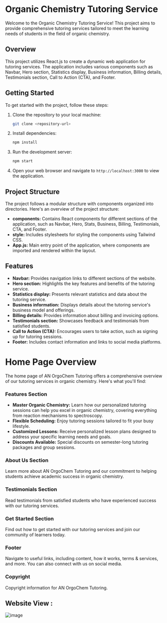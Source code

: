 # Organic Chemistry Tutoring Service

Welcome to the Organic Chemistry Tutoring Service! This project aims to provide comprehensive tutoring services tailored to meet the learning needs of students in the field of organic chemistry.

## Overview

This project utilizes React.js to create a dynamic web application for tutoring services. The application includes various components such as Navbar, Hero section, Statistics display, Business information, Billing details, Testimonials section, Call to Action (CTA), and Footer.

## Getting Started

To get started with the project, follow these steps:

1. Clone the repository to your local machine:

   ```bash
   git clone <repository-url>
   ```

2. Install dependencies:

   ```bash
   npm install
   ```

3. Run the development server:

   ```bash
   npm start
   ```

4. Open your web browser and navigate to `http://localhost:3000` to view the application.

## Project Structure

The project follows a modular structure with components organized into directories. Here's an overview of the project structure:

- **components:** Contains React components for different sections of the application, such as Navbar, Hero, Stats, Business, Billing, Testimonials, CTA, and Footer.
- **style:** Includes stylesheets for styling the components using Tailwind CSS.
- **App.js:** Main entry point of the application, where components are imported and rendered within the layout.

## Features

- **Navbar:** Provides navigation links to different sections of the website.
- **Hero section:** Highlights the key features and benefits of the tutoring service.
- **Statistics display:** Presents relevant statistics and data about the tutoring service.
- **Business information:** Displays details about the tutoring service's business model and offerings.
- **Billing details:** Provides information about billing and invoicing options.
- **Testimonials section:** Showcases feedback and testimonials from satisfied students.
- **Call to Action (CTA):** Encourages users to take action, such as signing up for tutoring sessions.
- **Footer:** Includes contact information and links to social media platforms.


# Home Page Overview

  The home page of AN OrgoChem Tutoring offers a comprehensive overview of our tutoring services in organic chemistry. Here's what you'll find:
  
  ### Features Section
  
  - **Master Organic Chemistry:** Learn how our personalized tutoring sessions can help you excel in organic chemistry, covering everything from reaction mechanisms to spectroscopy.
  - **Flexible Scheduling:** Enjoy tutoring sessions tailored to fit your busy lifestyle.
  - **Customized Lessons:** Receive personalized lesson plans designed to address your specific learning needs and goals.
  - **Discounts Available:** Special discounts on semester-long tutoring packages and group sessions.
  
  ### About Us Section
  
  Learn more about AN OrgoChem Tutoring and our commitment to helping students achieve academic success in organic chemistry.
  
  ### Testimonials Section
  
  Read testimonials from satisfied students who have experienced success with our tutoring services.
  
  ### Get Started Section
  
  Find out how to get started with our tutoring services and join our community of learners today.
  
  ### Footer
  
  Navigate to useful links, including content, how it works, terms & services, and more. You can also connect with us on social media.
  
  ### Copyright
  
  Copyright information for AN OrgoChem Tutoring.

  ## Website View : 

  ![image](https://github.com/AngelaNova/Angela_Tutoring_OrganicChemistry/assets/160551855/438ec2c8-fc01-4890-877b-40021dc3f326)

  
  
